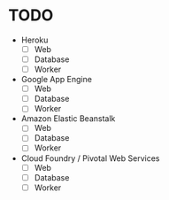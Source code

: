 # TODO

- Heroku
  - [ ] Web
  - [ ] Database
  - [ ] Worker
- Google App Engine
  - [ ] Web
  - [ ] Database
  - [ ] Worker
- Amazon Elastic Beanstalk
  - [ ] Web
  - [ ] Database
  - [ ] Worker
- Cloud Foundry / Pivotal Web Services
  - [ ] Web
  - [ ] Database
  - [ ] Worker
